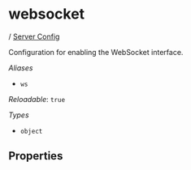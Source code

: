 # websocket

/ [Server Config](/ref/config/index.md) 

Configuration for enabling the WebSocket interface.

*Aliases*

- `ws`


*Reloadable*: `true`

*Types*

- `object`


## Properties

